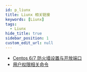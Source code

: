 ```yaml
---
id: p_liunx
title: Liunx 相关链接
keywords: [Liunx]
tags:
  - Liunx
hide_title: true
sidebar_position: 1
custom_edit_url: null
---
```


- [Centos 6/7 防火墙设置与开放端口](https://www.jianshu.com/p/144023ced33c)
- [用户权限相关命令](https://blog.csdn.net/QZP51ZX/article/details/108047995)
